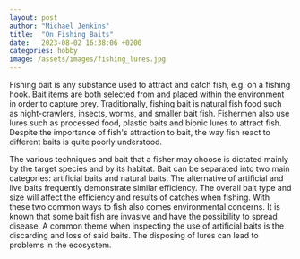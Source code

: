 ```yaml
---
layout: post
author: "Michael Jenkins"
title:  "On Fishing Baits"
date:   2023-08-02 16:38:06 +0200
categories: hobby
image: /assets/images/fishing_lures.jpg
---
```


Fishing bait is any substance used to attract and catch fish, e.g. on a fishing hook. Bait items are both selected from and placed within the environment in order to capture prey. Traditionally, fishing bait is natural fish food such as night-crawlers, insects, worms, and smaller bait fish. Fishermen also use lures such as processed food, plastic baits and bionic lures to attract fish. Despite the importance of fish's attraction to bait, the way fish react to different baits is quite poorly understood.

The various techniques and bait that a fisher may choose is dictated mainly by the target species and by its habitat. Bait can be separated into two main categories: artificial baits and natural baits. The alternative of artificial and live baits frequently demonstrate similar efficiency. The overall bait type and size will affect the efficiency and results of catches when fishing. With these two common ways to fish also comes environmental concerns. It is known that some bait fish are invasive and have the possibility to spread disease. A common theme when inspecting the use of artificial baits is the discarding and loss of said baits. The disposing of lures can lead to problems in the ecosystem. 
